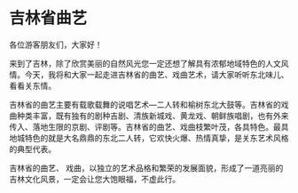 # 吉林省曲艺  
各位游客朋友们，大家好！  

来到了吉林，除了欣赏美丽的自然风光您一定还想了解具有浓郁地域特色的人文风情。今天，我将和大家一起走进吉林省的曲艺、戏曲艺术，请大家听听东北味儿、看看关东情。  

吉林省的曲艺主要有载歌载舞的说唱艺术—二人转和榆树东北大鼓等。吉林省的戏曲种类丰富，既有独有的剧种吉剧、清族新城戏、黄龙戏、朝鲜族唱剧，也有外来传入、落地生限的京剧、评剧等。吉林省的曲艺、戏曲枝繁叶茂，各具特色。最具地城特色的就是大名鼎鼎的东北二人转，它欢快火爆、热情真挚，是关东艺术风格的典型代表。  

吉林省的曲艺、 戏曲，以独立的艺术品格和繁荣的发展面貌，形成了一道亮丽的吉林文化风景，一定会让您大饱眼福，不虚此行。  
<!-- Last processed: 2025-07-22 03:44:19 -->
